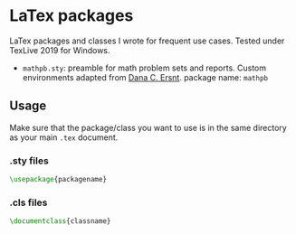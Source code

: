 # LaTex packages

LaTex packages and classes I wrote for frequent use cases. Tested under TexLive 2019 for Windows.


- `mathpb.sty`: preamble for math problem sets and reports. Custom environments adapted from [Dana C. Ersnt](https://gist.github.com/dcernst/1827406). package name: `mathpb`

## Usage

Make sure that the package/class you want to use is in the same directory as your main `.tex` document.

### .sty files

```tex
\usepackage{packagename}
```

### .cls files

```tex
\documentclass{classname}
```
